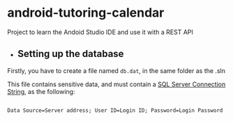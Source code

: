 # android-tutoring-calendar
Project to learn the Andoid Studio IDE and use it with a REST API

* ## Setting up the database


Firstly, you have to create a file named `db.dat`, in the same folder as the .sln


This file contains sensitive data, and must contain a [SQL Server Connection String](https://www.connectionstrings.com/sql-server/), as the following:


```

Data Source=Server address; User ID=Login ID; Password=Login Password

```